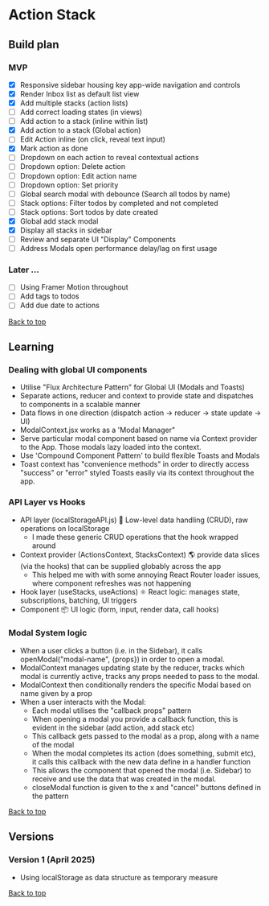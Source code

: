 <a name="top"></a>

# Action Stack

## Build plan

### MVP

- [x] Responsive sidebar housing key app-wide navigation and controls
- [x] Render Inbox list as default list view
- [x] Add multiple stacks (action lists)
- [ ] Add correct loading states (in views)
- [ ] Add action to a stack (inline within list)
- [x] Add action to a stack (Global action)
- [ ] Edit Action inline (on click, reveal text input)
- [x] Mark action as done
- [ ] Dropdown on each action to reveal contextual actions
- [ ] Dropdown option: Delete action
- [ ] Dropdown option: Edit action name
- [ ] Dropdown option: Set priority
- [ ] Global search modal with debounce (Search all todos by name)
- [ ] Stack options: Filter todos by completed and not completed
- [ ] Stack options: Sort todos by date created
- [x] Global add stack modal
- [x] Display all stacks in sidebar
- [ ] Review and separate UI "Display" Components
- [ ] Address Modals open performance delay/lag on first usage

### Later ...

- [ ] Using Framer Motion throughout
- [ ] Add tags to todos
- [ ] Add due date to actions

[Back to top](#top)

## Learning

### Dealing with global UI components

- Utilise "Flux Architecture Pattern" for Global UI (Modals and Toasts)
- Separate actions, reducer and context to provide state and dispatches to components in a scalable manner
- Data flows in one direction (dispatch action → reducer → state update → UI)
- ModalContext.jsx works as a 'Modal Manager"
- Serve particular modal component based on name via Context provider to the App. Those modals lazy loaded into the context.
- Use 'Compound Component Pattern' to build flexible Toasts and Modals
- Toast context has "convenience methods" in order to directly access "success" or "error" styled Toasts easily via its context throughout the app.

### API Layer vs Hooks

- API layer (localStorageAPI.js) 🧱 Low-level data handling (CRUD), raw operations on localStorage
  - I made these generic CRUD operations that the hook wrapped around
- Context provider (ActionsContext, StacksContext) 🌎 provide data slices (via the hooks) that can be supplied globably across the app
  - This helped me with with some annoying React Router loader issues, where component refreshes was not happening
- Hook layer (useStacks, useActions) ⚛️ React logic: manages state, subscriptions, batching, UI triggers
- Component 📦 UI logic (form, input, render data, call hooks)

### Modal System logic

- When a user clicks a button (i.e. in the Sidebar), it calls openModal("modal-name", {props}) in order to open a modal.
- ModalContext manages updating state by the reducer, tracks which modal is currently active, tracks any props needed to pass to the modal.
- ModalContext then conditionally renders the specific Modal based on name given by a prop
- When a user interacts with the Modal:
  - Each modal utilises the "callback props" pattern
  - When opening a modal you provide a callback function, this is evident in the sidebar (add action, add stack etc)
  - This callback gets passed to the modal as a prop, along with a name of the modal
  - When the modal completes its action (does something, submit etc), it calls this callback with the new data define in a handler function
  - This allows the component that opened the modal (i.e. Sidebar) to receive and use the data that was created in the modal.
  - closeModal function is given to the x and "cancel" buttons defined in the pattern

[Back to top](#top)

## Versions

### Version 1 (April 2025)

- Using localStorage as data structure as temporary measure

[Back to top](#top)
